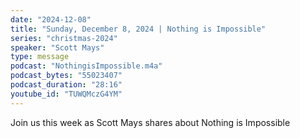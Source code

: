 ```yaml
---
date: "2024-12-08"
title: "Sunday, December 8, 2024 | Nothing is Impossible"
series: "christmas-2024"
speaker: "Scott Mays"
type: message
podcast: "NothingisImpossible.m4a"
podcast_bytes: "55023407"
podcast_duration: "28:16"
youtube_id: "TUWQMczG4YM"
---
```

Join us this week as Scott Mays shares about Nothing is Impossible
